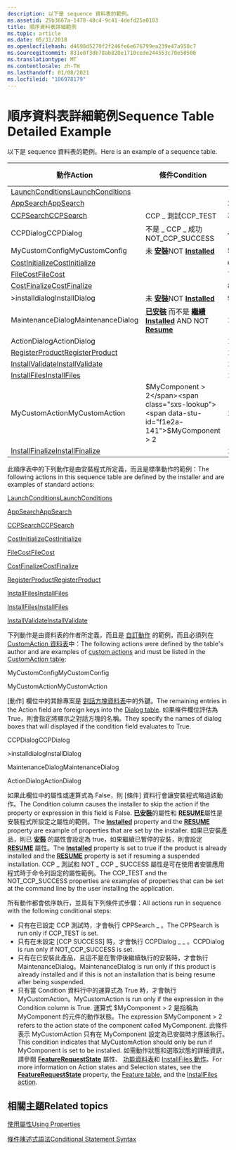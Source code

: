 ```yaml
---
description: 以下是 sequence 資料表的範例。
ms.assetid: 25b3667a-1478-48c4-9c41-4defd25a0103
title: 順序資料表詳細範例
ms.topic: article
ms.date: 05/31/2018
ms.openlocfilehash: d4698d5270f2f246fe6e676799ea239e47a950c7
ms.sourcegitcommit: 831e8f3db78ab820e1710cede244553c70e50500
ms.translationtype: MT
ms.contentlocale: zh-TW
ms.lasthandoff: 01/08/2021
ms.locfileid: "106978179"
---
```

# <a name="sequence-table-detailed-example"></a><span data-ttu-id="f1e2a-103">順序資料表詳細範例</span><span class="sxs-lookup"><span data-stu-id="f1e2a-103">Sequence Table Detailed Example</span></span>

<span data-ttu-id="f1e2a-104">以下是 sequence 資料表的範例。</span><span class="sxs-lookup"><span data-stu-id="f1e2a-104">Here is an example of a sequence table.</span></span>



| <span data-ttu-id="f1e2a-105">動作</span><span class="sxs-lookup"><span data-stu-id="f1e2a-105">Action</span></span>                                          | <span data-ttu-id="f1e2a-106">條件</span><span class="sxs-lookup"><span data-stu-id="f1e2a-106">Condition</span></span>                                                       | <span data-ttu-id="f1e2a-107">順序</span><span class="sxs-lookup"><span data-stu-id="f1e2a-107">Sequence</span></span> |
|-------------------------------------------------|-----------------------------------------------------------------|----------|
| [<span data-ttu-id="f1e2a-108">LaunchConditions</span><span class="sxs-lookup"><span data-stu-id="f1e2a-108">LaunchConditions</span></span>](launchconditions-action.md) |                                                                 |          |
| [<span data-ttu-id="f1e2a-109">AppSearch</span><span class="sxs-lookup"><span data-stu-id="f1e2a-109">AppSearch</span></span>](appsearch-action.md)               |                                                                 | <span data-ttu-id="f1e2a-110">200</span><span class="sxs-lookup"><span data-stu-id="f1e2a-110">200</span></span>      |
| [<span data-ttu-id="f1e2a-111">CCPSearch</span><span class="sxs-lookup"><span data-stu-id="f1e2a-111">CCPSearch</span></span>](ccpsearch-action.md)               | <span data-ttu-id="f1e2a-112">CCP \_ 測試</span><span class="sxs-lookup"><span data-stu-id="f1e2a-112">CCP\_TEST</span></span>                                                       | <span data-ttu-id="f1e2a-113">300</span><span class="sxs-lookup"><span data-stu-id="f1e2a-113">300</span></span>      |
| <span data-ttu-id="f1e2a-114">CCPDialog</span><span class="sxs-lookup"><span data-stu-id="f1e2a-114">CCPDialog</span></span>                                       | <span data-ttu-id="f1e2a-115">不是 \_ CCP \_ 成功</span><span class="sxs-lookup"><span data-stu-id="f1e2a-115">NOT\_CCP\_SUCCESS</span></span>                                               | <span data-ttu-id="f1e2a-116">400</span><span class="sxs-lookup"><span data-stu-id="f1e2a-116">400</span></span>      |
| <span data-ttu-id="f1e2a-117">MyCustomConfig</span><span class="sxs-lookup"><span data-stu-id="f1e2a-117">MyCustomConfig</span></span>                                  | <span data-ttu-id="f1e2a-118">未 [**安裝**](installed.md)</span><span class="sxs-lookup"><span data-stu-id="f1e2a-118">NOT [**Installed**](installed.md)</span></span>                              | <span data-ttu-id="f1e2a-119">500</span><span class="sxs-lookup"><span data-stu-id="f1e2a-119">500</span></span>      |
| [<span data-ttu-id="f1e2a-120">CostInitialize</span><span class="sxs-lookup"><span data-stu-id="f1e2a-120">CostInitialize</span></span>](costinitialize-action.md)     |                                                                 | <span data-ttu-id="f1e2a-121">600</span><span class="sxs-lookup"><span data-stu-id="f1e2a-121">600</span></span>      |
| [<span data-ttu-id="f1e2a-122">FileCost</span><span class="sxs-lookup"><span data-stu-id="f1e2a-122">FileCost</span></span>](filecost-action.md)                 |                                                                 | <span data-ttu-id="f1e2a-123">700</span><span class="sxs-lookup"><span data-stu-id="f1e2a-123">700</span></span>      |
| [<span data-ttu-id="f1e2a-124">CostFinalize</span><span class="sxs-lookup"><span data-stu-id="f1e2a-124">CostFinalize</span></span>](costfinalize-action.md)         |                                                                 | <span data-ttu-id="f1e2a-125">800</span><span class="sxs-lookup"><span data-stu-id="f1e2a-125">800</span></span>      |
| <span data-ttu-id="f1e2a-126">>installdialog</span><span class="sxs-lookup"><span data-stu-id="f1e2a-126">InstallDialog</span></span>                                   | <span data-ttu-id="f1e2a-127">未 [**安裝**](installed.md)</span><span class="sxs-lookup"><span data-stu-id="f1e2a-127">NOT [**Installed**](installed.md)</span></span>                              | <span data-ttu-id="f1e2a-128">900</span><span class="sxs-lookup"><span data-stu-id="f1e2a-128">900</span></span>      |
| <span data-ttu-id="f1e2a-129">MaintenanceDialog</span><span class="sxs-lookup"><span data-stu-id="f1e2a-129">MaintenanceDialog</span></span>                               | <span data-ttu-id="f1e2a-130">[**已安裝**](installed.md) 而不是 [**繼續**](resume.md)</span><span class="sxs-lookup"><span data-stu-id="f1e2a-130">[**Installed**](installed.md) AND NOT [**Resume**](resume.md)</span></span> | <span data-ttu-id="f1e2a-131">1000</span><span class="sxs-lookup"><span data-stu-id="f1e2a-131">1000</span></span>     |
| <span data-ttu-id="f1e2a-132">ActionDialog</span><span class="sxs-lookup"><span data-stu-id="f1e2a-132">ActionDialog</span></span>                                    |                                                                 | <span data-ttu-id="f1e2a-133">1100</span><span class="sxs-lookup"><span data-stu-id="f1e2a-133">1100</span></span>     |
| [<span data-ttu-id="f1e2a-134">RegisterProduct</span><span class="sxs-lookup"><span data-stu-id="f1e2a-134">RegisterProduct</span></span>](registerproduct-action.md)   |                                                                 | <span data-ttu-id="f1e2a-135">1200</span><span class="sxs-lookup"><span data-stu-id="f1e2a-135">1200</span></span>     |
| [<span data-ttu-id="f1e2a-136">InstallValidate</span><span class="sxs-lookup"><span data-stu-id="f1e2a-136">InstallValidate</span></span>](installvalidate-action.md)   |                                                                 | <span data-ttu-id="f1e2a-137">1300</span><span class="sxs-lookup"><span data-stu-id="f1e2a-137">1300</span></span>     |
| [<span data-ttu-id="f1e2a-138">InstallFiles</span><span class="sxs-lookup"><span data-stu-id="f1e2a-138">InstallFiles</span></span>](installfiles-action.md)         |                                                                 | <span data-ttu-id="f1e2a-139">1400</span><span class="sxs-lookup"><span data-stu-id="f1e2a-139">1400</span></span>     |
| <span data-ttu-id="f1e2a-140">MyCustomAction</span><span class="sxs-lookup"><span data-stu-id="f1e2a-140">MyCustomAction</span></span>                                  | <span data-ttu-id="f1e2a-141">$MyComponent > 2</span><span class="sxs-lookup"><span data-stu-id="f1e2a-141">$MyComponent > 2</span></span>                                             | <span data-ttu-id="f1e2a-142">1500</span><span class="sxs-lookup"><span data-stu-id="f1e2a-142">1500</span></span>     |
| [<span data-ttu-id="f1e2a-143">InstallFinalize</span><span class="sxs-lookup"><span data-stu-id="f1e2a-143">InstallFinalize</span></span>](installfinalize-action.md)   |                                                                 | <span data-ttu-id="f1e2a-144">1600</span><span class="sxs-lookup"><span data-stu-id="f1e2a-144">1600</span></span>     |



 

<span data-ttu-id="f1e2a-145">此順序表中的下列動作是由安裝程式所定義，而且是標準動作的範例：</span><span class="sxs-lookup"><span data-stu-id="f1e2a-145">The following actions in this sequence table are defined by the installer and are examples of standard actions:</span></span>

[<span data-ttu-id="f1e2a-146">LaunchConditions</span><span class="sxs-lookup"><span data-stu-id="f1e2a-146">LaunchConditions</span></span>](launchconditions-action.md)

 

[<span data-ttu-id="f1e2a-147">AppSearch</span><span class="sxs-lookup"><span data-stu-id="f1e2a-147">AppSearch</span></span>](appsearch-action.md)

 

[<span data-ttu-id="f1e2a-148">CCPSearch</span><span class="sxs-lookup"><span data-stu-id="f1e2a-148">CCPSearch</span></span>](ccpsearch-action.md)

 

[<span data-ttu-id="f1e2a-149">CostInitialize</span><span class="sxs-lookup"><span data-stu-id="f1e2a-149">CostInitialize</span></span>](costinitialize-action.md)

 

[<span data-ttu-id="f1e2a-150">FileCost</span><span class="sxs-lookup"><span data-stu-id="f1e2a-150">FileCost</span></span>](filecost-action.md)

 

[<span data-ttu-id="f1e2a-151">CostFinalize</span><span class="sxs-lookup"><span data-stu-id="f1e2a-151">CostFinalize</span></span>](costfinalize-action.md)

 

[<span data-ttu-id="f1e2a-152">RegisterProduct</span><span class="sxs-lookup"><span data-stu-id="f1e2a-152">RegisterProduct</span></span>](registerproduct-action.md)

 

[<span data-ttu-id="f1e2a-153">InstallFiles</span><span class="sxs-lookup"><span data-stu-id="f1e2a-153">InstallFiles</span></span>](installfiles-action.md)

 

[<span data-ttu-id="f1e2a-154">InstallFiles</span><span class="sxs-lookup"><span data-stu-id="f1e2a-154">InstallFiles</span></span>](installfiles-action.md)

 

[<span data-ttu-id="f1e2a-155">InstallValidate</span><span class="sxs-lookup"><span data-stu-id="f1e2a-155">InstallValidate</span></span>](installvalidate-action.md)

<span data-ttu-id="f1e2a-156">下列動作是由資料表的作者所定義，而且是 [自訂動作](custom-actions.md) 的範例，而且必須列在 [CustomAction 資料表](customaction-table.md)中：</span><span class="sxs-lookup"><span data-stu-id="f1e2a-156">The following actions were defined by the table's author and are examples of [custom actions](custom-actions.md) and must be listed in the [CustomAction table](customaction-table.md):</span></span>

<span data-ttu-id="f1e2a-157">MyCustomConfig</span><span class="sxs-lookup"><span data-stu-id="f1e2a-157">MyCustomConfig</span></span>

 

<span data-ttu-id="f1e2a-158">MyCustomAction</span><span class="sxs-lookup"><span data-stu-id="f1e2a-158">MyCustomAction</span></span>

<span data-ttu-id="f1e2a-159">[動作] 欄位中的其餘專案是 [對話方塊資料表](dialog-table.md)中的外鍵。</span><span class="sxs-lookup"><span data-stu-id="f1e2a-159">The remaining entries in the Action field are foreign keys into the [Dialog table](dialog-table.md).</span></span> <span data-ttu-id="f1e2a-160">如果條件欄位評估為 True，則會指定將顯示之對話方塊的名稱。</span><span class="sxs-lookup"><span data-stu-id="f1e2a-160">They specify the names of dialog boxes that will displayed if the condition field evaluates to True.</span></span>

<span data-ttu-id="f1e2a-161">CCPDialog</span><span class="sxs-lookup"><span data-stu-id="f1e2a-161">CCPDialog</span></span>

 

<span data-ttu-id="f1e2a-162">>installdialog</span><span class="sxs-lookup"><span data-stu-id="f1e2a-162">InstallDialog</span></span>

 

<span data-ttu-id="f1e2a-163">MaintenanceDialog</span><span class="sxs-lookup"><span data-stu-id="f1e2a-163">MaintenanceDialog</span></span>

 

<span data-ttu-id="f1e2a-164">ActionDialog</span><span class="sxs-lookup"><span data-stu-id="f1e2a-164">ActionDialog</span></span>

<span data-ttu-id="f1e2a-165">如果此欄位中的屬性或運算式為 False，則 [條件] 資料行會讓安裝程式略過該動作。</span><span class="sxs-lookup"><span data-stu-id="f1e2a-165">The Condition column causes the installer to skip the action if the property or expression in this field is False.</span></span> <span data-ttu-id="f1e2a-166">[**已安裝**](installed.md)的屬性和 [**RESUME**](resume.md)屬性是安裝程式所設定之屬性的範例。</span><span class="sxs-lookup"><span data-stu-id="f1e2a-166">The [**Installed**](installed.md) property and the [**RESUME**](resume.md) property are example of properties that are set by the installer.</span></span> <span data-ttu-id="f1e2a-167">如果已安裝產品，則已 [**安裝**](installed.md) 的屬性會設定為 true，如果繼續已暫停的安裝，則會設定 [**RESUME**](resume.md) 屬性。</span><span class="sxs-lookup"><span data-stu-id="f1e2a-167">The [**Installed**](installed.md) property is set to true if the product is already installed and the [**RESUME**](resume.md) property is set if resuming a suspended installation.</span></span> <span data-ttu-id="f1e2a-168">CCP \_ 測試和 NOT \_ CCP \_ SUCCESS 屬性是可在使用者安裝應用程式時于命令列設定的屬性範例。</span><span class="sxs-lookup"><span data-stu-id="f1e2a-168">The CCP\_TEST and the NOT\_CCP\_SUCCESS properties are examples of properties that can be set at the command line by the user installing the application.</span></span>

<span data-ttu-id="f1e2a-169">所有動作都會依序執行，並具有下列條件式步驟：</span><span class="sxs-lookup"><span data-stu-id="f1e2a-169">All actions run in sequence with the following conditional steps:</span></span>

-   <span data-ttu-id="f1e2a-170">只有在已設定 CCP 測試時，才會執行 CPPSearch \_ 。</span><span class="sxs-lookup"><span data-stu-id="f1e2a-170">The CPPSearch is run only if CCP\_TEST is set.</span></span>
-   <span data-ttu-id="f1e2a-171">只有在未設定 [CCP SUCCESS] 時，才會執行 CCPDialog \_ \_ 。</span><span class="sxs-lookup"><span data-stu-id="f1e2a-171">CCPDialog is run only if NOT\_CCP\_SUCCESS is set.</span></span>
-   <span data-ttu-id="f1e2a-172">只有在已安裝此產品，且這不是在暫停後繼續執行的安裝時，才會執行 MaintenanceDialog。</span><span class="sxs-lookup"><span data-stu-id="f1e2a-172">MaintenanceDialog is run only if this product is already installed and if this is not an installation that is being resume after being suspended.</span></span>
-   <span data-ttu-id="f1e2a-173">只有當 Condition 資料行中的運算式為 True 時，才會執行 MyCustomAction。</span><span class="sxs-lookup"><span data-stu-id="f1e2a-173">MyCustomAction is run only if the expression in the Condition column is True.</span></span> <span data-ttu-id="f1e2a-174">運算式 $MyComponent > 2 是指稱為 MyComponent 的元件的動作狀態。</span><span class="sxs-lookup"><span data-stu-id="f1e2a-174">The expression $MyComponent > 2 refers to the action state of the component called MyComponent.</span></span> <span data-ttu-id="f1e2a-175">此條件表示 MyCustomAction 只有在 MyComponent 設定為已安裝時才應該執行。</span><span class="sxs-lookup"><span data-stu-id="f1e2a-175">This condition indicates that MyCustomAction should only be run if MyComponent is set to be installed.</span></span> <span data-ttu-id="f1e2a-176">如需動作狀態和選取狀態的詳細資訊，請參閱 [**FeatureRequestState**](session-featurerequeststate.md) 屬性、 [功能資料表](feature-table.md)和 [InstallFiles 動作](installfiles-action.md)。</span><span class="sxs-lookup"><span data-stu-id="f1e2a-176">For more information on Action states and Selection states, see the [**FeatureRequestState**](session-featurerequeststate.md) property, the [Feature table](feature-table.md), and the [InstallFiles action](installfiles-action.md).</span></span>

## <a name="related-topics"></a><span data-ttu-id="f1e2a-177">相關主題</span><span class="sxs-lookup"><span data-stu-id="f1e2a-177">Related topics</span></span>

<dl> <dt>

[<span data-ttu-id="f1e2a-178">使用屬性</span><span class="sxs-lookup"><span data-stu-id="f1e2a-178">Using Properties</span></span>](using-properties.md)
</dt> <dt>

[<span data-ttu-id="f1e2a-179">條件陳述式語法</span><span class="sxs-lookup"><span data-stu-id="f1e2a-179">Conditional Statement Syntax</span></span>](conditional-statement-syntax.md)
</dt> </dl>

 

 



